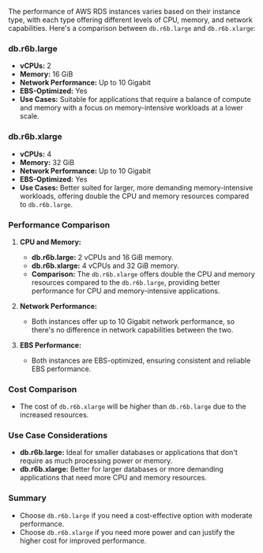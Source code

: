 The performance of AWS RDS instances varies based on their instance type, with each type offering different levels of CPU, memory, and network capabilities. Here's a comparison between `db.r6b.large` and `db.r6b.xlarge`:

### db.r6b.large
- **vCPUs:** 2
- **Memory:** 16 GiB
- **Network Performance:** Up to 10 Gigabit
- **EBS-Optimized:** Yes
- **Use Cases:** Suitable for applications that require a balance of compute and memory with a focus on memory-intensive workloads at a lower scale.

### db.r6b.xlarge
- **vCPUs:** 4
- **Memory:** 32 GiB
- **Network Performance:** Up to 10 Gigabit
- **EBS-Optimized:** Yes
- **Use Cases:** Better suited for larger, more demanding memory-intensive workloads, offering double the CPU and memory resources compared to `db.r6b.large`.

### Performance Comparison
1. **CPU and Memory:**
   - **db.r6b.large:** 2 vCPUs and 16 GiB memory.
   - **db.r6b.xlarge:** 4 vCPUs and 32 GiB memory.
   - **Comparison:** The `db.r6b.xlarge` offers double the CPU and memory resources compared to the `db.r6b.large`, providing better performance for CPU and memory-intensive applications.

2. **Network Performance:**
   - Both instances offer up to 10 Gigabit network performance, so there's no difference in network capabilities between the two.

3. **EBS Performance:**
   - Both instances are EBS-optimized, ensuring consistent and reliable EBS performance.

### Cost Comparison
- The cost of `db.r6b.xlarge` will be higher than `db.r6b.large` due to the increased resources.

### Use Case Considerations
- **db.r6b.large:** Ideal for smaller databases or applications that don't require as much processing power or memory.
- **db.r6b.xlarge:** Better for larger databases or more demanding applications that need more CPU and memory resources.

### Summary
- Choose `db.r6b.large` if you need a cost-effective option with moderate performance.
- Choose `db.r6b.xlarge` if you need more power and can justify the higher cost for improved performance.
